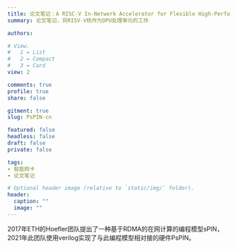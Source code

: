 ```yaml
---
title: 论文笔记：A RISC-V In-Network Accelerator for Flexible High-Performance Low-Power Packet Processing
summary: 论文笔记，将RISV-V核作为DPU处理单元的工作

authors:

# View.
#   1 = List
#   2 = Compact
#   3 = Card
view: 2

comments: true
profile: true
share: false

gitment: true
slug: PsPIN-cn

featured: false
headless: false
draft: false
private: false

tags:
- 智能网卡
- 论文笔记

# Optional header image (relative to `static/img/` folder).
header:
  caption: ""
  image: ""
---
```


2017年ETH的Hoefler团队提出了一种基于RDMA的在网计算的编程模型sPIN，2021年此团队使用verilog实现了与此编程模型相对接的硬件PsPIN。
